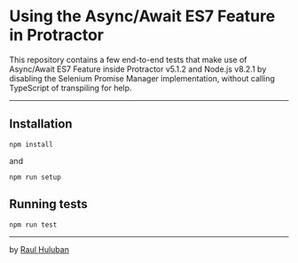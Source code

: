 # Using the Async/Await ES7 Feature in Protractor

This repository contains a few end-to-end tests that make use of Async/Await ES7 Feature inside Protractor v5.1.2 and Node.js v8.2.1 by disabling the Selenium Promise Manager implementation, without calling TypeScript of transpiling for help.

___

## Installation

```
npm install
```
and
```
npm run setup
```

## Running tests

```
npm run test
```

___

by [Raul Huluban](https://github.com/raulovidiu)
